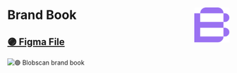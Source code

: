 # Brand Book <a href="#"><img align="right" src=".github/assets/logo.svg" height="80px" /></a>


## [🟣 Figma File](https://www.figma.com/file/N8iw11YNpwjAdl2kCVsRxn/🟣-Blobscan-brand-book?type=design&node-id=7-3003&mode=design)


![🟣 Blobscan brand book](https://github.com/Blobscan/brand-book/assets/9082013/36cd784c-b7fb-4e79-95e8-171e10a4dc3c)
